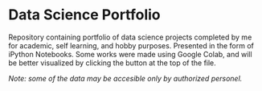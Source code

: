 # Data Science Portfolio

Repository containing portfolio of data science projects completed by me for academic, self learning, and hobby purposes. Presented in the form of iPython Notebooks. Some works were made using Google Colab, and will be better visualized by clicking the button at the top of the file.

*Note: some of the data may be accesible only by authorized personel.*
